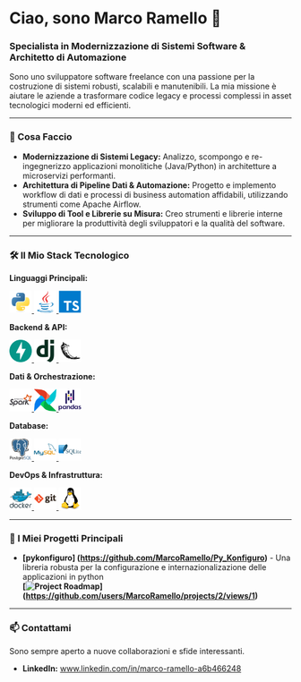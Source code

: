 # Ciao, sono Marco Ramello 👋

### Specialista in Modernizzazione di Sistemi Software & Architetto di Automazione

Sono uno sviluppatore software freelance con una passione per la costruzione di sistemi robusti, scalabili e manutenibili. La mia missione è aiutare le aziende a trasformare codice legacy e processi complessi in asset tecnologici moderni ed efficienti.

---

### 🚀 Cosa Faccio

*   **Modernizzazione di Sistemi Legacy:** Analizzo, scompongo e re-ingegnerizzo applicazioni monolitiche (Java/Python) in architetture a microservizi performanti.
*   **Architettura di Pipeline Dati & Automazione:** Progetto e implemento workflow di dati e processi di business automation affidabili, utilizzando strumenti come Apache Airflow.
*   **Sviluppo di Tool e Librerie su Misura:** Creo strumenti e librerie interne per migliorare la produttività degli sviluppatori e la qualità del software.

---

### 🛠️ Il Mio Stack Tecnologico

**Linguaggi Principali:**
<p align="left">
  <a href="https://www.python.org" target="_blank" rel="noreferrer"> <img src="https://raw.githubusercontent.com/devicons/devicon/master/icons/python/python-original.svg" alt="python" width="40" height="40"/> </a>
  <a href="https://www.java.com" target="_blank" rel="noreferrer"> <img src="https://raw.githubusercontent.com/devicons/devicon/master/icons/java/java-original.svg" alt="java" width="40" height="40"/> </a>
  <a href="https://www.typescriptlang.org/" target="_blank" rel="noreferrer"> <img src="https://raw.githubusercontent.com/devicons/devicon/master/icons/typescript/typescript-original.svg" alt="typescript" width="40" height="40"/> </a>
</p>

**Backend & API:**
<p align="left">
  <a href="https://fastapi.tiangolo.com/" target="_blank" rel="noreferrer"> <img src="https://raw.githubusercontent.com/devicons/devicon/master/icons/fastapi/fastapi-original.svg" alt="fastapi" width="40" height="40"/> </a>
  <a href="https://www.djangoproject.com/" target="_blank" rel="noreferrer"> <img src="https://raw.githubusercontent.com/devicons/devicon/master/icons/django/django-plain.svg" alt="django" width="40" height="40"/> </a>
  <a href="https://flask.palletsprojects.com/" target="_blank" rel="noreferrer"> <img src="https://raw.githubusercontent.com/devicons/devicon/master/icons/flask/flask-original.svg" alt="flask" width="40" height="40"/> </a>
</p>

**Dati & Orchestrazione:**
<p align="left">
  <a href="https://spark.apache.org/" target="_blank" rel="noreferrer"> <img src="https://raw.githubusercontent.com/devicons/devicon/master/icons/apachespark/apachespark-original-wordmark.svg" alt="apache spark" width="40" height="40"/> </a>
  <a href="https://airflow.apache.org/" target="_blank" rel="noreferrer"> <img src="https://raw.githubusercontent.com/devicons/devicon/master/icons/apacheairflow/apacheairflow-original.svg" alt="apache airflow" width="40" height="40"/> </a>
  <a href="https://pandas.pydata.org/" target="_blank" rel="noreferrer"> <img src="https://raw.githubusercontent.com/devicons/devicon/master/icons/pandas/pandas-original-wordmark.svg" alt="pandas" width="40" height="40"/> </a>
</p>

**Database:**
<p align="left">
  <a href="https://www.postgresql.org" target="_blank" rel="noreferrer"> <img src="https://raw.githubusercontent.com/devicons/devicon/master/icons/postgresql/postgresql-original-wordmark.svg" alt="postgresql" width="40" height="40"/> </a>
  <a href="https://www.mysql.com/" target="_blank" rel="noreferrer"> <img src="https://raw.githubusercontent.com/devicons/devicon/master/icons/mysql/mysql-original-wordmark.svg" alt="mysql" width="40" height="40"/> </a>
  <a href="https://www.sqlite.org/" target="_blank" rel="noreferrer"> <img src="https://raw.githubusercontent.com/devicons/devicon/master/icons/sqlite/sqlite-original-wordmark.svg" alt="sqlite" width="40" height="40"/> </a>
</p>

**DevOps & Infrastruttura:**
<p align="left">
  <a href="https://www.docker.com/" target="_blank" rel="noreferrer"> <img src="https://raw.githubusercontent.com/devicons/devicon/master/icons/docker/docker-original-wordmark.svg" alt="docker" width="40" height="40"/> </a>
  <a href="https://git-scm.com/" target="_blank" rel="noreferrer"> <img src="https://raw.githubusercontent.com/devicons/devicon/master/icons/git/git-original-wordmark.svg" alt="git" width="40" height="40"/> </a>
  <a href="https://www.linux.org/" target="_blank" rel="noreferrer"> <img src="https://raw.githubusercontent.com/devicons/devicon/master/icons/linux/linux-original.svg" alt="linux" width="40" height="40"/> </a>
</p>

---

### 🔧 I Miei Progetti Principali
*  **[pykonfiguro] (https://github.com/MarcoRamello/Py_Konfiguro)** - Una libreria robusta per la configurazione e internazionalizazione delle applicazioni in python
  <br> **[![Project Roadmap](https://img.shields.io/badge/Project-Roadmap-blue?style=for-the-badge&logo=githubactions)] (https://github.com/users/MarcoRamello/projects/2/views/1)**

---

### 📫 Contattami

Sono sempre aperto a nuove collaborazioni e sfide interessanti.

* **LinkedIn:** www.linkedin.com/in/marco-ramello-a6b466248




